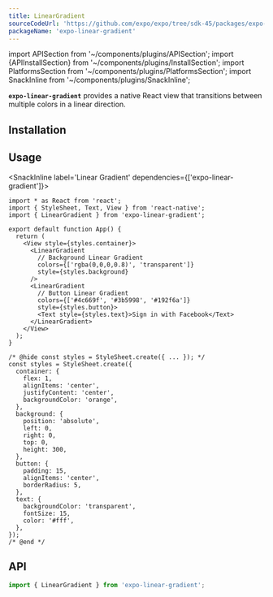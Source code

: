 ```yaml
---
title: LinearGradient
sourceCodeUrl: 'https://github.com/expo/expo/tree/sdk-45/packages/expo-linear-gradient'
packageName: 'expo-linear-gradient'
---
```


import APISection from '~/components/plugins/APISection';
import {APIInstallSection} from '~/components/plugins/InstallSection';
import PlatformsSection from '~/components/plugins/PlatformsSection';
import SnackInline from '~/components/plugins/SnackInline';

**`expo-linear-gradient`** provides a native React view that transitions between multiple colors in a linear direction.

<PlatformsSection android emulator ios simulator web />

## Installation

<APIInstallSection />

## Usage

<SnackInline label='Linear Gradient' dependencies={['expo-linear-gradient']}>

```tsx
import * as React from 'react';
import { StyleSheet, Text, View } from 'react-native';
import { LinearGradient } from 'expo-linear-gradient';

export default function App() {
  return (
    <View style={styles.container}>
      <LinearGradient
        // Background Linear Gradient
        colors={['rgba(0,0,0,0.8)', 'transparent']}
        style={styles.background}
      />
      <LinearGradient
        // Button Linear Gradient
        colors={['#4c669f', '#3b5998', '#192f6a']}
        style={styles.button}>
        <Text style={styles.text}>Sign in with Facebook</Text>
      </LinearGradient>
    </View>
  );
}

/* @hide const styles = StyleSheet.create({ ... }); */
const styles = StyleSheet.create({
  container: {
    flex: 1,
    alignItems: 'center',
    justifyContent: 'center',
    backgroundColor: 'orange',
  },
  background: {
    position: 'absolute',
    left: 0,
    right: 0,
    top: 0,
    height: 300,
  },
  button: {
    padding: 15,
    alignItems: 'center',
    borderRadius: 5,
  },
  text: {
    backgroundColor: 'transparent',
    fontSize: 15,
    color: '#fff',
  },
});
/* @end */
```

</SnackInline>

## API

```js
import { LinearGradient } from 'expo-linear-gradient';
```

<APISection packageName="expo-linear-gradient" />